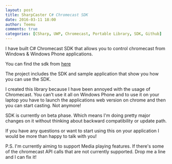 ```yaml
---
layout: post
title: SharpCaster C# Chromecast SDK
date: 2016-03-11 18:00
author: Teemu
comments: true
categories: [CSharp, UWP, Chromecast, Portable Library, SDK, Github]
---
```

I have built C# Chromecast SDK that allows you to control chromecast from Windows & Windows Phone applications.
<!--more-->

You can find the sdk from [here](https://github.com/tapanila/SharpCaster)

The project includes the SDK and sample application that show you how you can use the SDK.

I created this library because I have been annoyed with the usage of Chromecast. You can't use it all on Windows Phone and to use it on your laptop you have to launch the applications web version on chrome and then you can start casting. Not anymore!

SDK is currently on beta phase. Which means I'm doing pretty major changes on it without thinking about backward compatibility or update path.

If you have any questions or want to start using this on your application I would be more than happy to talk with you!

P.S. I'm currently aiming to support Media playing features. If there's some of the chromecast API calls that are not currently supported. Drop me a line and I can fix it!